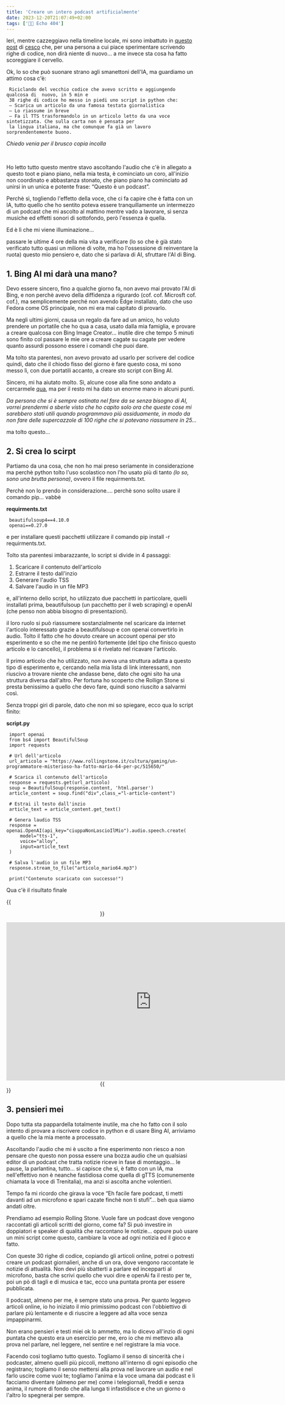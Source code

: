 ```yaml
---
title: 'Creare un intero podcast artificialmente'
date: 2023-12-20T21:07:49+02:00
tags: ['👨‍💻 Echo 404']
---
```


Ieri, mentre cazzeggiavo nella timeline locale, mi sono imbattuto in  [questo post](https://livellosegreto.it/@cesco/111606253044821035) di [cesco](https://livellosegreto.it/@cesco) che, per una persona a cui piace sperimentare scrivendo righe di codice, non dirà niente di nuovo... a me invece sta cosa ha fatto scoreggiare il cervello.

Ok, lo so che può suonare strano agli smanettoni dell'IA, ma guardiamo un attimo cosa c'è:

```
 Riciclando del vecchio codice che avevo scritto e aggiungendo qualcosa di  nuovo, in 5 min e 
 38 righe di codice ho messo in piedi uno script in python che:
 – Scarica un articolo da una famosa testata giornalistica
 – Lo riassume in breve
 – Fa il TTS trasformandolo in un articolo letto da una voce sintetizzata. Che sulla carta non è pensata per 
 la lingua italiana, ma che comunque fa già un lavoro sorprendentemente buono.
```
_Chiedo venia per il brusco copia incolla_

<br />

Ho letto tutto questo mentre stavo ascoltando l'audio che c'è in allegato a questo toot e piano piano, nella mia testa, è cominciato un coro, all'inizio non coordinato e abbastanza stonato, che piano piano ha cominciato ad unirsi in un unica e potente frase: “Questo è un podcast”.

Perchè sì, togliendo l'effetto della voce, che ci fa capire che è fatta con un IA, tutto quello che ho sentito poteva essere tranquillamente un intermezzo di un podcast che mi ascolto al mattino mentre vado a lavorare, sì senza musiche ed effetti sonori di sottofondo, però l'essenza è quella.

Ed è lì che mi viene illuminazione...

passare le ultime 4 ore della mia vita a verificare (lo so che è già stato verificato tutto quasi un milione di volte, ma ho l'ossessione di reinventare la ruota) questo mio pensiero e, dato che si parlava di AI, sfruttare l'AI di Bing.

## 1. Bing AI mi darà una mano?

Devo essere sincero, fino a qualche giorno fa, non avevo mai provato l'AI di Bing, e non perchè avevo della diffidenza a rigurardo (cof. cof. Microsft cof. cof.), ma semplicemente perché non avendo Edge installato, dato che uso Fedora come OS principale, non mi era mai capitato di provarlo.

Ma negli ultimi giorni, causa un regalo da fare ad un amico, ho voluto prendere un portatile che ho qua a casa, usato dalla mia famiglia, e provare a creare qualcosa con Bing Image Creator... inutile dire che tempo 5 minuti sono finito col passare le mie ore a creare cagate su cagate per vedere quanto assurdi possono essere i comandi che puoi dare.

Ma tolto sta parentesi, non avevo provato ad usarlo per scrivere del codice quindi, dato che il chiodo fisso del giorno è fare questo cosa, mi sono messo lì, con due portatili accanto, a creare sto script con Bing AI.

Sincero, mi ha aiutato molto. Sì, alcune cose alla fine sono andato a cercarmele [qua](https://platform.openai.com/), ma per il resto mi ha dato un enorme mano in alcuni punti.

_Da persona che si è sempre ostinata nel fare da se senza bisogno di AI, vorrei prendermi a sberle visto che ho capito solo ora che queste cose mi sarebbero stati utili quando programmavo più assiduamente, in modo da non fare delle supercazzole di 100 righe che si potevano riassumere in 25..._

ma tolto questo...

## 2. Si crea lo scirpt

Partiamo da una cosa, che non ho mai preso seriamente in considerazione ma perchè python tolto l'uso scolastico non l'ho usato più di tanto _(lo so, sono una brutta persona)_, ovvero il file requirments.txt.

Perchè non lo prendo in considerazione.... perchè sono solito usare il comando pip... vabbè

**requirments.txt**
```
 beautifulsoup4==4.10.0
 openai==0.27.0
```

e per installare questi pacchetti utilizzare il comando  pip install -r requirments.txt.

Tolto sta parentesi imbarazzante, lo script si divide in 4 passaggi:

1. Scaricare il contenuto dell'articolo
2. Estrarre il testo dall'inzio
3. Generare l'audio TSS
4. Salvare l'audio in un file MP3 

e, all'interno dello script, ho utilizzato due pacchetti in particolare, quelli installati prima, beautifulsoup (un pacchetto per il web scraping) e openAI (che penso non abbia bisogno di presentazioni).

il loro ruolo si può riassumere sostanzialmente nel scaricare da internet l'articolo interessato grazie a beautifulsoup e con openai convertirlo in audio.
Tolto il fatto che ho dovuto creare un account openai per sto esperimento e so che me ne pentirò fortemente (del tipo che finisco questo articolo e lo cancello), il problema si è rivelato nel ricavare l'articolo.

Il primo articolo che ho utilizzato, non aveva una struttura adatta a questo tipo di esperimento e, cercando nella mia lista di link interessanti, non riuscivo a trovare niente che andasse bene, dato che ogni sito ha una struttura diversa dall'altro. Per fortuna ho scoperto che Rollign Stone si presta benissimo a quello che devo fare, quindi sono riuscito a salvarmi così.

Senza troppi giri di parole, dato che non mi so spiegare, ecco qua lo script finito:

**script.py**

```
 import openai
 from bs4 import BeautifulSoup
 import requests

 # Url dell'articolo
 url_articolo = "https://www.rollingstone.it/cultura/gaming/un-programmatore-misterioso-ha-fatto-mario-64-per-pc/515650/"

 # Scarica il contenuto dell'articolo
 response = requests.get(url_articolo)
 soup = BeautifulSoup(response.content, 'html.parser')
 article_content = soup.find("div",class_="l-article-content")

 # Estrai il testo dall'inzio
 article_text = article_content.get_text()

 # Genera laudio TSS
 response = openai.OpenAI(api_key="ciuppaNonLascioIlMio").audio.speech.create(
     model="tts-1",
     voice="alloy",
     input=article_text   
 )

 # Salva l'audio in un file MP3
 response.stream_to_file("articolo_mario64.mp3") 

 print("Contenuto scaricato con successo!")
```

Qua c'è il risultato finale

{{<center>}}
<iframe width="760" height="415" src="https://www.youtube.com/embed/tvQzAGsA41k?si=Qb_3G2yZz_s2apTV" title="YouTube video player" frameborder="0" allow="accelerometer; autoplay; clipboard-write; encrypted-media; gyroscope; picture-in-picture; web-share" referrerpolicy="strict-origin-when-cross-origin" allowfullscreen></iframe>
{{</center>}}

## 3. pensieri mei

Dopo tutta sta pappardella totalmente inutile, ma che ho fatto con il solo intento di provare a riscrivere codice in python e di usare Bing AI, arriviamo a quello che la mia mente a processato.

Ascoltando l'audio che mi è uscito  a fine esperimento non riesco a non pensare che questo non possa essere una bozza audio che un qualsiasi editor di un podcast che tratta notizie riceve in fase di montaggio... le pause, la parlantina, tutto... si capisce che sì, è fatto con un IA, ma nell'effettivo non è neanche fastidiosa come quella di gTTS (comunemente chiamata la voce di Trenitalia), ma anzi si ascolta anche volentieri.

Tempo fa mi ricordo che girava la voce “Eh facile fare podcast, ti metti davanti ad un microfono e spari cazate finchè non ti stufi”... beh qua siamo andati oltre.

Prendiamo ad esempio Rolling Stone. Vuole fare un podcast dove vengono raccontati gli articoli scritti del giorno, come fa? Sì può investire in doppiatori e speaker di qualità che raccontano le notizie... oppure può usare un mini script come questo, cambiare la voce ad ogni notizia ed il gioco e fatto.

Con queste 30 righe di codice, copiando gli articoli online, potrei o potresti creare un podcast giornalieri, anche di un ora, dove vengono raccontate le notizie di attualità. Non devi più sbatterti a parlare ed incepparti al microfono, basta che scrivi quello che vuoi dire e openAi fa il resto per te, poi un pò di tagli e di musica e tac, ecco una puntata pronta per essere pubblicata.

Il podcast, almeno per me, è sempre stato una prova. Per quanto leggevo articoli online, io ho iniziato il mio primissimo podcast con l'obbiettivo di parlare più lentamente e di riuscire a leggere ad alta voce senza impappinarmi.

Non erano pensieri e testi miei ok lo ammetto, ma lo dicevo all'inzio di ogni puntata che questo era un esercizio per me, ero io che mi mettevo alla prova nel parlare, nel leggere, nel sentire e nel registrare la mia voce.

Facendo così togliamo tutto questo. Togliamo il senso di sincerità che i podcaster, almeno quelli più piccoli, mettono all'interno di ogni episodio che registrano; togliamo il senso mettersi alla prova nel lavorare un audio e nel farlo uscire come vuoi te; togliamo l'anima e la voce umana dai podcast e li facciamo diventare (almeno per me) come i telegiornali, freddi e senza anima, il rumore di fondo che alla lunga ti infastidisce e che un giorno o l'altro lo spegnerai per sempre.